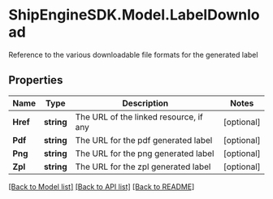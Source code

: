 # ShipEngineSDK.Model.LabelDownload
Reference to the various downloadable file formats for the generated label 

## Properties

Name | Type | Description | Notes
------------ | ------------- | ------------- | -------------
**Href** | **string** | The URL of the linked resource, if any | [optional] 
**Pdf** | **string** | The URL for the pdf generated label | [optional] 
**Png** | **string** | The URL for the png generated label | [optional] 
**Zpl** | **string** | The URL for the zpl generated label | [optional] 

[[Back to Model list]](../README.md#documentation-for-models) [[Back to API list]](../README.md#documentation-for-api-endpoints) [[Back to README]](../README.md)

